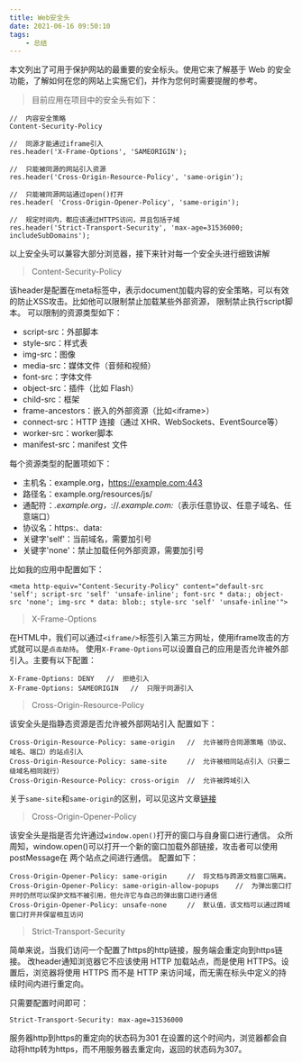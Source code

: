 ```yaml
---
title: Web安全头
date: 2021-06-16 09:50:10
tags:
    - 总结
---
```


本文列出了可用于保护网站的最重要的安全标头。使用它来了解基于 Web 的安全功能，了解如何在您的网站上实施它们，并作为您何时需要提醒的参考。
<!--more-->

> 目前应用在项目中的安全头有如下：
```
//  内容安全策略
Content-Security-Policy

//  同源才能通过iframe引入
res.header('X-Frame-Options', 'SAMEORIGIN');

//  只能被同源的网站引入资源
res.header('Cross-Origin-Resource-Policy', 'same-origin');

//  只能被同源网站通过open()打开
res.header( 'Cross-Origin-Opener-Policy', 'same-origin');

//  规定时间内，都应该通过HTTPS访问，并且包括子域
res.header('Strict-Transport-Security', 'max-age=31536000; includeSubDomains');

```
以上安全头可以兼容大部分浏览器，接下来针对每一个安全头进行细致讲解

> Content-Security-Policy

该header是配置在meta标签中，表示document加载内容的安全策略，可以有效的防止XSS攻击。比如他可以限制禁止加载某些外部资源，
限制禁止执行script脚本。
可以限制的资源类型如下：
-   script-src：外部脚本
-   style-src：样式表
-   img-src：图像
-   media-src：媒体文件（音频和视频）
- font-src：字体文件
- object-src：插件（比如 Flash）
- child-src：框架
- frame-ancestors：嵌入的外部资源（比如<iframe\>）
- connect-src：HTTP 连接（通过 XHR、WebSockets、EventSource等）
- worker-src：worker脚本
- manifest-src：manifest 文件

每个资源类型的配置项如下：

- 主机名：example.org，https://example.com:443
- 路径名：example.org/resources/js/
- 通配符：*.example.org，*://*.example.com:*（表示任意协议、任意子域名、任意端口）
- 协议名：https:、data:
- 关键字'self'：当前域名，需要加引号
- 关键字'none'：禁止加载任何外部资源，需要加引号

比如我的应用中配置如下：
```
<meta http-equiv="Content-Security-Policy" content="default-src 'self'; script-src 'self' 'unsafe-inline'; font-src * data:; object-src 'none'; img-src * data: blob:; style-src 'self' 'unsafe-inline'">
```

> X-Frame-Options

在HTML中，我们可以通过`<iframe/>`标签引入第三方网址，使用iframe攻击的方式就可以是`点击劫持`。
使用`X-Frame-Options`可以设置自己的应用是否允许被外部引入。主要有以下配置：
```
X-Frame-Options: DENY   //  拒绝引入
X-Frame-Options: SAMEORIGIN   //  只限于同源引入
```

> Cross-Origin-Resource-Policy

该安全头是指静态资源是否允许被外部网站引入
配置如下：
```
Cross-Origin-Resource-Policy: same-origin   //  允许被符合同源策略（协议、域名、端口）的站点引入
Cross-Origin-Resource-Policy: same-site     //  允许被相同站点引入（只要二级域名相同就行）
Cross-Origin-Resource-Policy: cross-origin  //  允许被跨域引入
```

关于`same-site`和`same-origin`的区别，可以见这片文章[链接](https://web.dev/same-site-same-origin/)

> Cross-Origin-Opener-Policy

该安全头是指是否允许通过`window.open()`打开的窗口与自身窗口进行通信。
众所周知，window.open()可以打开一个新的窗口加载外部链接，攻击者可以使用postMessage在
两个站点之间进行通信。
配置如下：
```
Cross-Origin-Opener-Policy: same-origin     //  将文档与跨源文档窗口隔离。
Cross-Origin-Opener-Policy: same-origin-allow-popups    //  为弹出窗口打开时仍然可以保护文档不被引用，但允许它与自己的弹出窗口进行通信
Cross-Origin-Opener-Policy: unsafe-none     //  默认值，该文档可以通过跨域窗口打开并保留相互访问
```

> Strict-Transport-Security

简单来说，当我们访问一个配置了https的http链接，服务端会重定向到https链接。
改header通知浏览器它不应该使用 HTTP 加载站点，而是使用 HTTPS。设置后，浏览器将使用 HTTPS 而不是 HTTP 来访问域，而无需在标头中定义的持续时间内进行重定向。

只需要配置时间即可：
```
Strict-Transport-Security: max-age=31536000
```
服务器http到https的重定向的状态码为301
在设置的这个时间内，浏览器都会自动将http转为https，而不用服务器去重定向，返回的状态码为307。